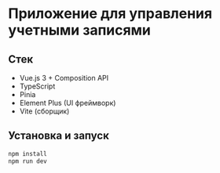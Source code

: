 # Приложение для управления учетными записями

## Стек

- Vue.js 3 + Composition API
- TypeScript
- Pinia 
- Element Plus (UI фреймворк)
- Vite (сборщик)





## Установка и запуск

```bash
npm install
npm run dev
```

